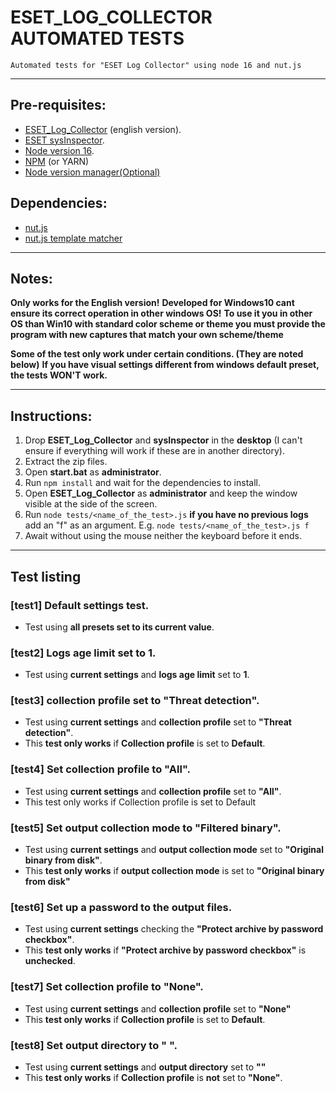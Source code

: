 # ESET_LOG_COLLECTOR AUTOMATED TESTS

    Automated tests for "ESET Log Collector" using node 16 and nut.js

---

## Pre-requisites:

- [ESET_Log_Collector](https://www.eset.com/int/support/log-collector/) (english version).
- [ESET sysInspector](https://www.eset.com/es/soporte/sysinspector/).
- [Node version 16](https://nodejs.org/en/download/releases).
- [NPM](https://docs.npmjs.com/) (or YARN)
- [Node version manager(Optional)](https://github.com/coreybutler/nvm-windows)

## Dependencies:

- [nut.js](https://nutjs.dev/)
- [nut.js template matcher](https://nutjs.dev/plugins/template-matcher)

---

## Notes:

**Only works for the English version!**
**Developed for Windows10 cant ensure its correct operation in other windows OS!**
**To use it you in other OS than Win10 with standard color scheme or theme you must provide the program with new captures that match your own scheme/theme**

**Some of the test only work under certain conditions. (They are noted below)**
**If you have visual settings different from windows default preset, the tests WON'T work.**

---

## Instructions:

1. Drop **ESET_Log_Collector** and **sysInspector** in the **desktop** (I can't ensure if everything will work if these are in another directory).
1. Extract the zip files.
1. Open **start.bat** as **administrator**.
1. Run `npm install` and wait for the dependencies to install.
1. Open **ESET_Log_Collector** as **administrator** and keep the window visible at the side of the screen.
1. Run `node tests/<name_of_the_test>.js` **if you have no previous logs** add an "f" as an argument.
   E.g. `node tests/<name_of_the_test>.js f`
1. Await without using the mouse neither the keyboard before it ends.

---

## Test listing

### [test1] Default settings test.

- Test using **all presets set to its current value**.

### [test2] Logs age limit set to 1.

- Test using **current settings** and **logs age limit** set to **1**.

### [test3] collection profile set to "Threat detection".

- Test using **current settings** and **collection profile** set to **"Threat detection"**.
- This **test only works** if **Collection profile** is set to **Default**.

### [test4] Set collection profile to "All".

- Test using **current settings** and **collection profile** set to **"All"**.
- This test only works if Collection profile is set to Default

### [test5] Set output collection mode to "Filtered binary".

- Test using **current settings** and **output collection mode** set to **"Original binary from disk"**.
- This **test only works** if **output collection mode** is set to **"Original binary from disk"**

### [test6] Set up a password to the output files.

- Test using **current settings** checking the **"Protect archive by password checkbox"**.
- This **test only works** if **"Protect archive by password checkbox"** is **unchecked**.

### [test7] Set collection profile to "None".

- Test using **current settings** and **collection profile** set to **"None"**
- This **test only works** if **Collection profile** is set to **Default**.

### [test8] Set output directory to " ".

- Test using **current settings** and **output directory** set to **""**
- This **test only works** if **Collection profile** is **not** set to **"None"**.
